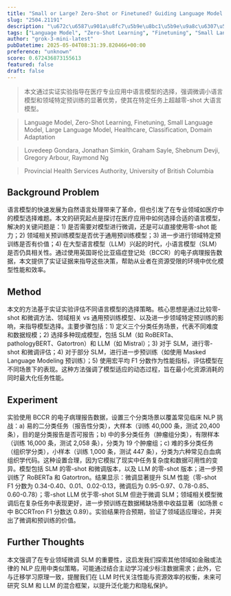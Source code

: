 ```yaml
---
title: "Small or Large? Zero-Shot or Finetuned? Guiding Language Model Choice for Specialized Applications in Healthcare"
slug: "2504.21191"
description: "\u672c\u6587\u901a\u8fc7\u5b9e\u8bc1\u5b9e\u9a8c\u6307\u5bfc\u5728\u533b\u7597\u4e13\u4e1a\u5e94\u7528\u4e2d\u8bed\u8a00\u6a21\u578b\u7684\u9009\u62e9\uff0c\u5f3a\u8c03\u5fae\u8c03\u5c0f\u8bed\u8a00\u6a21\u578b\u548c\u9886\u57df\u7279\u5b9a\u9884\u8bad\u7ec3\u7684\u663e\u8457\u4f18\u52bf\uff0c\u4f7f\u5176\u5728\u7279\u5b9a\u4efb\u52a1\u4e0a\u8d85\u8d8a\u96f6-shot \u5927\u8bed\u8a00\u6a21\u578b\u3002"
tags: ["Language Model", "Zero-Shot Learning", "Finetuning", "Small Language Model", "Large Language Model", "Healthcare", "Classification", "Domain Adaptation"]
author: "grok-3-mini-latest"
pubDatetime: 2025-05-04T08:31:39.820466+00:00
preference: "unknown"
score: 0.672436873155613
featured: false
draft: false
---
```


> 本文通过实证实验指导在医疗专业应用中语言模型的选择，强调微调小语言模型和领域特定预训练的显著优势，使其在特定任务上超越零-shot 大语言模型。

> Language Model, Zero-Shot Learning, Finetuning, Small Language Model, Large Language Model, Healthcare, Classification, Domain Adaptation 

> Lovedeep Gondara, Jonathan Simkin, Graham Sayle, Shebnum Devji, Gregory Arbour, Raymond Ng

> Provincial Health Services Authority, University of British Columbia 

## Background Problem

语言模型的快速发展为自然语言处理带来了革命，但也引发了在专业领域如医疗中的模型选择难题。本文的研究起点是探讨在医疗应用中如何选择合适的语言模型，解决的关键问题是：1) 是否需要对模型进行微调，还是可以直接使用零-shot 能力；2) 领域相关预训练模型是否优于通用预训练模型；3) 进一步进行领域特定预训练是否有价值；4) 在大型语言模型（LLM）兴起的时代，小语言模型（SLM）是否仍具相关性。通过使用英国哥伦比亚癌症登记处（BCCR）的电子病理报告数据，本文提供了实证证据来指导这些决策，帮助从业者在资源受限的环境中优化模型性能和效率。

## Method

本文的方法基于实证实验评估不同语言模型的选择策略。核心思想是通过比较零-shot 和微调方法、领域相关 vs 通用预训练模型、以及进一步领域特定预训练的影响，来指导模型选择。主要步骤包括：1) 定义三个分类任务场景，代表不同难度和数据规模；2) 选择多种现成模型，包括 SLM（如 RoBERTa、pathologyBERT、Gatortron）和 LLM（如 Mistral）；3) 对于 SLM，进行零-shot 和微调评估；4) 对于部分 SLM，进行进一步预训练（如使用 Masked Language Modeling 预训练）；5) 使用宏平均 F1 分数作为性能指标，评估模型在不同场景下的表现。这种方法强调了模型适应的动态过程，旨在最小化资源消耗的同时最大化任务性能。

## Experiment

实验使用 BCCR 的电子病理报告数据，设置三个分类场景以覆盖常见临床 NLP 挑战：a) 易的二分类任务（报告性分类），大样本（训练 40,000 条，测试 20,400 条），目的是分类报告是否可报告；b) 中的多分类任务（肿瘤组分类），有限样本（训练 16,000 条，测试 2,058 条），分类为 19 个肿瘤组；c) 难的多分类任务（组织学分类），小样本（训练 1,000 条，测试 447 条），分类为六种常见白血病组织学代码。这种设置合理，因为它模拟了现实中任务复杂度和数据可用性的变异。模型包括 SLM 的零-shot 和微调版本，以及 LLM 的零-shot 版本；进一步预训练了 RoBERTa 和 Gatortron。结果显示：微调显著提升 SLM 性能（零-shot F1 分数为 0.34-0.40、0.01、0.02-0.13，微调后为 0.95-0.97、0.78-0.85、0.60-0.78）；零-shot LLM 优于零-shot SLM 但逊于微调 SLM；领域相关模型微调后在复杂任务中表现更好，进一步预训练在数据稀缺场景中收益显著（如场景 c 中 BCCRTron F1 分数达 0.89）。实验结果符合预期，验证了领域适应理论，并突出了微调和预训练的价值。

## Further Thoughts 

本文强调了在专业领域微调 SLM 的重要性，这启发我们探索其他领域如金融或法律的 NLP 应用中类似策略，可能通过结合主动学习减少标注数据需求；此外，它与迁移学习原理一致，提醒我们在 LLM 时代关注性能与资源效率的权衡，未来可研究 SLM 和 LLM 的混合框架，以提升泛化能力和隐私保护。